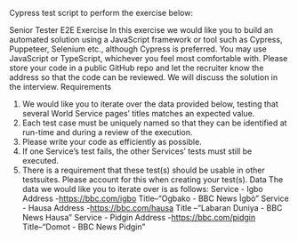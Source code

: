 Cypress test script to perform the exercise below:

Senior Tester E2E Exercise
In this exercise we would like you to build an automated solution using a JavaScript framework or tool such as Cypress, Puppeteer, Selenium etc., although Cypress is preferred. You may use JavaScript or TypeScript, whichever you feel most comfortable with.
Please store your code in a public GitHub repo and let the recruiter know the address so that the code can be reviewed. We will discuss the solution in the interview.
Requirements
1.	We would like you to iterate over the data provided below, testing that several World Service pages’ titles matches an expected value.
2.	Each test case must be uniquely named so that they can be identified at run-time and during a review of the execution.
3.	Please write your code as efficiently as possible.
4.	If one Service’s test fails, the other Services’ tests must still be executed.
5.	There is a requirement that these test(s) should be usable in other testsuites. Please account for this when creating your test(s).
Data
The data we would like you to iterate over is as follows:
Service - Igbo
Address -https://bbc.com/igbo
Title–“Ogbako - BBC News Ìgbò”
Service - Hausa
Address -https://bbc.com/hausa
Title –“Labaran Duniya - BBC News Hausa”
Service - Pidgin
Address -https://bbc.com/pidgin
Title–“Domot - BBC News Pidgin”


